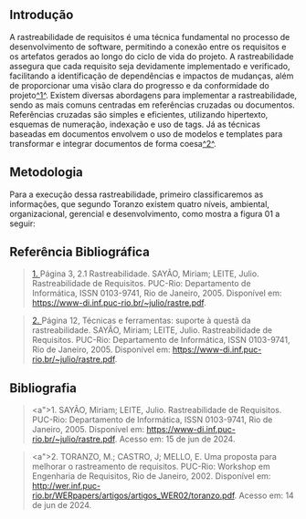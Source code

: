 ## Introdução

A rastreabilidade de requisitos é uma técnica fundamental no processo de desenvolvimento de software, permitindo a conexão entre os requisitos e os artefatos gerados ao longo do ciclo de vida do projeto. A rastreabilidade assegura que cada requisito seja devidamente implementado e verificado, facilitando a identificação de dependências e impactos de mudanças, além de proporcionar uma visão clara do progresso e da conformidade do projeto<a id="anchor_1" href="#REF1">^1^</a>. Existem diversas abordagens para implementar a rastreabilidade, sendo as mais comuns centradas em referências cruzadas ou documentos. Referências cruzadas são simples e eficientes, utilizando hipertexto, esquemas de numeração, indexação e uso de tags. Já as técnicas baseadas em documentos envolvem o uso de modelos e templates para transformar e integrar documentos de forma coesa<a id="anchor_2" href="#REF2">^2^</a>.

## <a>Metodologia</a>

Para a execução dessa rastreabilidade, primeiro classificaremos as informações, que segundo Toranzo existem quatro níveis, ambiental, organizacional, gerencial e desenvolvimento, como mostra a figura 01 a seguir:

<!-- [Figura de Classificação](/docs/pos-rastreabilidade/assets/figuraClassificacao.png) -->

## Referência Bibliográfica

> <a id="REF1" href="#anchor_1">1. </a>Página 3, 2.1 Rastreabilidade. SAYÃO, Miriam; LEITE, Julio. Rastreabilidade de Requisitos. PUC-Rio: Departamento de Informática, ISSN 0103-9741, Rio de Janeiro, 2005. Disponível em: https://www-di.inf.puc-rio.br/~julio/rastre.pdf.


> <a id="REF2" href="#anchor_2">2. </a>Página 12, Técnicas e ferramentas: suporte à questã da rastreabilidade. SAYÃO, Miriam; LEITE, Julio. Rastreabilidade de Requisitos. PUC-Rio: Departamento de Informática, ISSN 0103-9741, Rio de Janeiro, 2005. Disponível em: https://www-di.inf.puc-rio.br/~julio/rastre.pdf.

## Bibliografia

> <a">1. </a>SAYÃO, Miriam; LEITE, Julio. Rastreabilidade de Requisitos. PUC-Rio: Departamento de Informática, ISSN 0103-9741, Rio de Janeiro, 2005. Disponível em: https://www-di.inf.puc-rio.br/~julio/rastre.pdf. Acesso em: 15 de jun de 2024.

> <a">2. </a>TORANZO, M.; CASTRO, J; MELLO, E. Uma proposta para melhorar o rastreamento de requisitos. PUC-Rio: Workshop em Engenharia de Requisitos, Rio de Janeiro, 2002. Disponível em: http://wer.inf.puc-rio.br/WERpapers/artigos/artigos_WER02/toranzo.pdf. Acesso em: 14 de jun de 2024.
